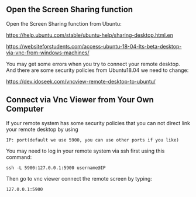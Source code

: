 
## Open the Screen Sharing function
Open the Screen Sharing function from Ubuntu:

https://help.ubuntu.com/stable/ubuntu-help/sharing-desktop.html.en

https://websiteforstudents.com/access-ubuntu-18-04-lts-beta-desktop-via-vnc-from-windows-machines/

You may get some errors when you try to connect your remote desktop. And there are some security policies from Ubuntu18.04 we need to change:

https://dev.idoseek.com/vncview-remote-desktop-to-ubuntu/

## Connect via Vnc Viewer from Your Own Computer
If your remote system has some security policies that you can not direct link your remote desktop by using 
```
IP: port(default we use 5900, you can use other ports if you like)
```
You may need to log in your remote system via ssh first using this command:
```
ssh -L 5900:127.0.0.1:5900 username@IP
```
Then go to vnc viewer connect the remote screen by typing: 
```
127.0.0.1:5900
```